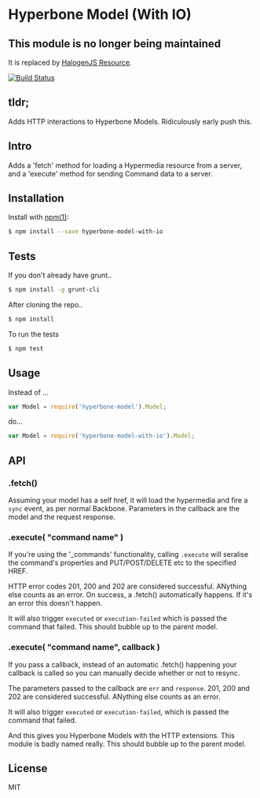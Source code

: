 # Hyperbone Model (With IO)

## This module is no longer being maintained

It is replaced by [HalogenJS Resource](https://github.com/halogenjs/resource). 

[![Build Status](https://travis-ci.org/green-mesa/hyperbone-model-with-io.png?branch=master)](https://travis-ci.org/green-mesa/hyperbone-model-with-io)

## tldr; 

Adds HTTP interactions to Hyperbone Models. Ridiculously early push this.

## Intro

Adds a 'fetch' method for loading a Hypermedia resource from a server, and a 'execute' method for sending Command data to a server. 

## Installation

Install with [npm(1)](http://npmjs.org):

```sh
$ npm install --save hyperbone-model-with-io
```

## Tests

If you don't already have grunt..
```sh
$ npm install -g grunt-cli
```
After cloning the repo..
```sh
$ npm install
```
To run the tests
```sh
$ npm test
```


## Usage

Instead of ...

```js
var Model = require('hyperbone-model').Model;
```

do...

```js
var Model = require('hyperbone-model-with-io').Model;
```

## API

### .fetch()

Assuming your model has a self href, it will load the hypermedia and fire a `sync` event, as per normal Backbone. Parameters in the callback
are the model and the request response.

### .execute( "command name" )

If you're using the '_commands' functionality, calling `.execute` will seralise the command's properties and PUT/POST/DELETE etc to the specified HREF. 

HTTP error codes 201, 200 and 202 are considered successful. ANything else counts as an error. 
On success, a .fetch() automatically happens. If it's an error this doesn't happen. 

It will also trigger `executed` or `execution-failed` which is passed the command that failed. This should bubble up to the parent model.

### .execute( "command name", callback )

If you pass a callback, instead of an automatic .fetch() happening your callback is called so you can manually decide whether or not to resync.

The parameters passed to the callback are `err` and `response`. 201, 200 and 202 are considered successful. ANything else counts as an error.

It will also trigger `executed` or `execution-failed`, which is passed the command that failed.

And this gives you Hyperbone Models with the HTTP extensions. This module is badly named really. This should bubble up to the parent model.


## License

  MIT

